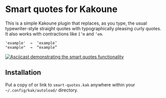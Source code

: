 # Smart quotes for Kakoune

This is a simple Kakoune plugin that replaces, as you type, the usual
typewriter-style straight quotes with typographically pleasing curly
quotes. It also works with contractions like `I’m` and `‘em`.

    'example'  →  ‘example’
    "example"  →  “example”

[![Asciicast demonstrating the smart quotes
functionality](https://asciinema.org/a/9mfchs3KboH7EAwgGSV86F034.svg)](https://asciinema.org/a/9mfchs3KboH7EAwgGSV86F034)

## Installation

Put a copy of or link to `smart-quotes.kak` anywhere within your
`~/.config/kak/autoload/` directory.
